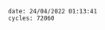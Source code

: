 

                date: 24/04/2022 01:13:41
                cycles: 72060

                         